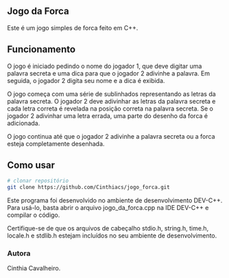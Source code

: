 ## Jogo da Forca

Este é um jogo simples de forca feito em C++.

## Funcionamento

O jogo é iniciado pedindo o nome do jogador 1, que deve digitar uma palavra secreta e uma dica para que o jogador 2 adivinhe a palavra. 
Em seguida, o jogador 2 digita seu nome e a dica é exibida.

O jogo começa com uma série de sublinhados representando as letras da palavra secreta. 
O jogador 2 deve adivinhar as letras da palavra secreta e cada letra correta é revelada na posição correta na palavra secreta. 
Se o jogador 2 adivinhar uma letra errada, uma parte do desenho da forca é adicionada.

O jogo continua até que o jogador 2 adivinhe a palavra secreta ou a forca esteja completamente desenhada.

## Como usar

```bash
# clonar repositório
git clone https://github.com/Cinthiacs/jogo_forca.git
``` 
Este programa foi desenvolvido no ambiente de desenvolvimento DEV-C++. 
Para usá-lo, basta abrir o arquivo jogo_da_forca.cpp na IDE DEV-C++ e compilar o código. 

Certifique-se de que os arquivos de cabeçalho stdio.h, string.h, time.h, locale.h e stdlib.h estejam incluídos no seu ambiente de desenvolvimento.

### Autora
Cinthia Cavalheiro.
